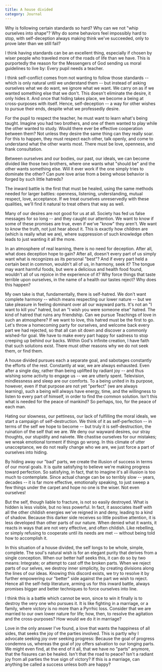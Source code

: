 ```yaml
---
title: A house divided
category: Journal
---
```


Why is following certain standards so hard?  Why can we not "whip
ourselves into shape"?  Why do some behaviors feel impossibly hard to
stop, with self-deception always making think we've succeeded, only to
prove later than we still fail?

I think having standards can be an excellent thing, especially if chosen
by wiser people who traveled more of the roads of life than we have.
This is purportedly the reason for the Messengers of God sending us
moral guidelines to live by: Every pupil needs a teacher.

I think self-conflict comes from not wanting to follow those standards
-- which is only natural until we understand them -- but instead of
asking ourselves what we do want, we ignore what we want.  We carry on
as if we wanted something else that we don't.  This doesn't eliminate
the desire, it only hides it.  And once that hiding takes place, we
become a being at cross-purposes with itself.  Hence, self-deception --
a way for other wishes to pursue their ends, despite what we professedly
desire.

For the pupil to respect the teacher, he must want to learn what's being
taught.  Imagine you had two brothers, and one of them wanted to play
while the other wanted to study.  Would there ever be effective
cooperation between them?  Not unless they desire the same thing can
they really soar.  For this to happen, they must respect each other,
talk openly, and come to understand what the other wants most.  There
must be love, openness, and frank consultation.

Between ourselves and our bodies, our past, our ideals, we can become
divided like those two brothers, where one wants what "should be" and
the other wants something else.  Will it ever work if the one simply
tries to dominate the other?  Can pure love arise from a being whose
behavior is forged by such little hatreds?

The inward battle is the first that must be healed, using the same
methods needed for larger battles: openness, listening, understanding,
mutual respect, love, acceptance.  If we treat ourselves unreservedly
with these qualities, we'll find it natural to treat others that way as
well.

Many of our desires are not good for us at all.  Society has fed us
false messages for so long -- and they caught our attention.  We want to
know if some of these promises are true, even if we've "know" they
aren't.  We want to *know* the truth, not just hear about it.  This is
exactly how children are (which is really what we are), where
suppression of such knowledge often leads to just wanting it all the
more.

In an atmosphere of real learning, there is no need for deception. After
all, what does deception hope to gain?  After all, doesn't every part of
us simply want what is recognizes as its personal "best"?  And if every
part held a certain best in common, wouldn't all of us, in harmony, seek
it?  The tongue may want harmful foods, but were a delicious and health
food found, wouldn't all of us rejoice in the experience of it?  Why
force things that taste terrible upon ourselves, in the name of a health
our tastes reject?  Why does this happen?

My own take is that, fundamentally, there is self-hatred.  We don't want
complete harmony -- which means respecting our lower nature -- but we
take pleasure in feeling dominant over all our wayward parts. It's not
an "I want to kill you" hatred, but an "I wish you were someone else"
hatred.  The kind of hatred that ruins any friendship. Can we pursue
Teachings of love in such an atmosphere?  If we want to love, this
hatred must be the first to go.  Let's throw a homecoming party for
ourselves, and welcome back every part we had rejected, so that all can
sit down and discover a commonly wished-for goal.  We have to make every
part happy for sadness to stop creeping up behind our backs.  Within
God's infinite creation, I have faith that such solutions exist.  There
must other reasons why we do not seek them, or find them.

A house divided pursues each a separate goal, and sabotages constantly
the efforts of the rest.  Constantly at war, we are always
exhausted. Even after a single day, rather than being uplifted by
radiant joy -- and thus wishing some activity to engage us -- we are
utterly spent. Television, mindlessness and sleep are our comforts.  To
a being united in its purpose, however, even if that purpose are not yet
"perfect" (we are always learning), such a being will always have
energy, time, and the willingness to listen to every part of himself, in
order to find the common solution.  Isn't this what is needed for the
peace of mankind?  So perhaps, too, for the peace of each man.

Hating our slowness, our pettiness, our lack of fulfilling the moral
ideals, we start a campaign of self-destruction.  We think of it as
self-perfection -- in terms of the self we hope to become -- but truly
it is self-destruction, the ruination of the self that we are.  We deny
our wayward desires, our stray thoughts, our stupidity and naivete.  We
chastise ourselves for our mistakes; we wreak emotional torment if
things go wrong.  In this climate of utter unacceptance, we do not
really change who we are, we just force a part of ourselves into hiding.

By hiding away our "bad" parts, we create the illusion of success in
terms of our moral goals.  It is quite satisfying to believe we're
making progress toward perfection.  So satisfying, in fact, that to
imagine it's all illusion is too much to contemplate.  Since actual
change can be so terribly slow -- years, decades -- it is far more
effective, emotionally speaking, to just sweep a few things under the
carpet and hope no one is the wiser.  Not even ourselves!

But the self, though liable to fracture, is not so easily destroyed.
What is hidden is less visible, but no less powerful.  In fact, it
associates itself with all the other childish energies we've reigned in
and deny, leading to a kind of shadow.  Because this darker side
receives so little positive attention, it is less developed than other
parts of our nature.  When denied what it wants, it reacts in ways that
are not very effective, and often childish.  Like rebelling, or simply
refusing to cooperate until its needs are met -- without being told how
to accomplish it.

In this situation of a house divided, the self longs to be whole,
simple, complete.  The soul's natural wish is for an elegant purity that
derives from a single conception.  When our better half seeks this, it
can do so by two means: Integrate; or attempt to cast off the broken
parts.  When we reject parts of our selves, we destroy inner simplicity,
by creating divisions along the lines of our ideas.  Knowing this
discord exists, we try to resolve it by further empowering our "better"
side against the part we wish to reject.  Hence all the self-help
literature, arming us for this inward battle, always promises bigger and
better techniques to force ourselves into line.

I think this is a battle which cannot be won, since to win it finally is
to destroy the very one who pursues it.  It is like fighting in a
marriage, or a family, where victory is no more than a Pyrrhic loss.
Consider that we are married to our own lower nature for life; how,
then, to resolve the agitation and the cross-purposes?  How would we do
it in marriage?

Love in the only answer I've found, a love that wants the happiness of
all sides, that seeks the joy of the parties involved.  This is partly
why I advocate seeking joy over seeking progress: Because the goal of
progress condemns us, whereas the goal of joy offers salvation to our
longing parts.  We might even find, at the end of it all, that we have
no "parts" anymore, that the fissures can be healed.  Isn't that the
road to peace?  Isn't a radiant joy from all parties the true sign of
victory?  If this is a marriage, can anything be called a success unless
both are happy?


